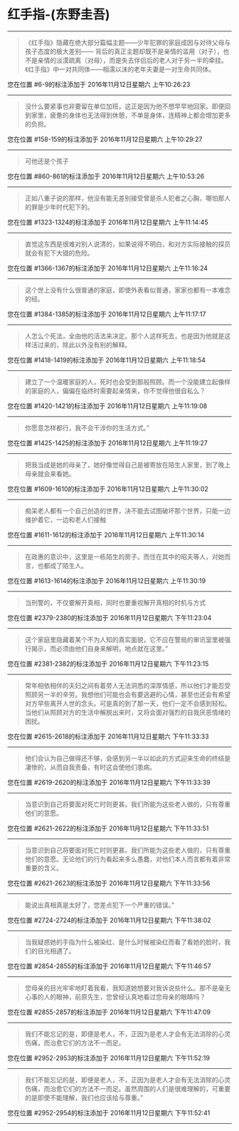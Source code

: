 # 红手指-(东野圭吾)

---

> 《红手指》隐藏在绝大部分篇幅主题——少年犯罪的家庭成因与对待父母与孩子态度的极大差别—— 背后的真正主题却既不是亲情的滥用（对子），也不是亲情的淡漠疏离（对母），而是失去伴侣后的老人对于另一半的牵挂。《红手指》中一对共同体——相濡以沫的老年夫妻是一对生命共同体。

您在位置 #6-9的标注添加于 2016年11月12日星期六 上午10:26:23

---

> 没什么要紧事也非要留在单位加班，这正是因为他不想早早地回家。即便回到家里，疲惫的身体也无法得到休憩，不单是身体，连精神上都会增加更多的负担。

您在位置 #158-159的标注添加于 2016年11月12日星期六 上午10:29:27

---

> 可他还是个孩子

您在位置 #860-861的标注添加于 2016年11月12日星期六 上午10:53:26

---

> 正如八重子说的那样，他没有能无差别接受曾是杀人犯者之心胸，哪怕那人的罪是少年时代犯下的。

您在位置 #1323-1324的标注添加于 2016年11月12日星期六 上午11:14:45

---

> 直觉这东西是很难对别人说清的，如果说得不明白，和对方实际接触的探员就会有犯下大错的危险。

您在位置 #1366-1367的标注添加于 2016年11月12日星期六 上午11:16:24

---

> 这个世上没有什么很普通的家庭，即使外表看似普通，家家也都有一本难念的经。

您在位置 #1384-1385的标注添加于 2016年11月12日星期六 上午11:17:17

---

> 人怎么个死法，全由他的活法来决定。那个人这样死去，也是因为他就是这样活过来的，除此以外没有别的解释。

您在位置 #1418-1419的标注添加于 2016年11月12日星期六 上午11:18:54

---

> 建立了一个温暖家庭的人，死时也会受到那般照顾。而一个没能建立起像样的家庭的人，偏偏在临终时需要起亲情来，你不觉得他很自私么？

您在位置 #1420-1421的标注添加于 2016年11月12日星期六 上午11:19:08

---

> 你愿意怎样都行，我不会干涉你的生活方式。”

您在位置 #1425-1425的标注添加于 2016年11月12日星期六 上午11:19:27

---

> 把我当成是她的母亲了，她好像觉得自己是被寄放在陌生人家里，到了晚上母亲就会来看她。

您在位置 #1609-1610的标注添加于 2016年11月12日星期六 上午11:30:02

---

> 痴呆老人都有一个自己创造的世界，决不能去试图破坏那个世界，只能一边维护着它，一边和老人们接触

您在位置 #1611-1612的标注添加于 2016年11月12日星期六 上午11:30:14

---

> 在政惠的意识中，这里是一栋陌生的房子。而住在其中的昭夫等人，对她而言，也都成了陌生人。

您在位置 #1613-1614的标注添加于 2016年11月12日星期六 上午11:30:19

---

> 当刑警的，不仅要解开真相，同时也要重视解开真相的时机与方式

您在位置 #2379-2380的标注添加于 2016年11月12日星期六 下午11:23:04

---

> 这个家庭里隐藏着某个不为人知的真实面貌，它不应在警局的审讯室里被强行揭示，而必须由他们自身来解明，地点就在这里。”

您在位置 #2381-2382的标注添加于 2016年11月12日星期六 下午11:23:15

---

> 常年相依相伴的夫妇之间有着旁人无法洞悉的深厚情感，所以他们才能忍受照顾另一半的辛劳。我想他们可能也会有要逃避的心情，甚至也还会有希望对方早些离开人世的念头。可是真的到了那一天，他们一定不会感到轻松。当他们从照顾对方的生活中解脱出来时，又将会面对强烈的自我厌恶情绪的困扰。

您在位置 #2615-2618的标注添加于 2016年11月12日星期六 下午11:33:33

---

> 他们会认为自己做得还不够，会感到另一半以如此的方式迎来生命的终结是凄惨的，从而自我责备，有时这会使他们患病。

您在位置 #2619-2620的标注添加于 2016年11月12日星期六 下午11:33:39

---

> 当意识到自己将要面对死亡时则更甚。我们所能为这些老人做的，只有尊重他们的意愿。

您在位置 #2621-2622的标注添加于 2016年11月12日星期六 下午11:33:51

---

> 当意识到自己将要面对死亡时则更甚。我们所能为这些老人做的，只有尊重他们的意愿。无论他们的行为看起来多么愚蠢，对他们本人而言都有着非常重要的含义。

您在位置 #2621-2623的标注添加于 2016年11月12日星期六 下午11:33:56

---

> 能说出真相真是太好了，您差点犯下一个严重的错误。”

您在位置 #2724-2724的标注添加于 2016年11月12日星期六 下午11:38:02

---

> 当我疑惑她的手指为什么被染红、是什么时候被染红而看了看她的脸时，我们的目光相遇了。

您在位置 #2854-2855的标注添加于 2016年11月12日星期六 下午11:46:57

---

> 您母亲的目光牢牢地盯着我看，我知道她想要对我诉说些什么。那不是毫无心事的人的眼神，前原先生，您曾经认真地看过您母亲的眼睛吗？

您在位置 #2855-2857的标注添加于 2016年11月12日星期六 下午11:47:09

---

> 我们不能忘记的是，即便是老人，不，正因为是老人才会有无法消除的心灵伤痛，而治愈它们的方法不一而足。

您在位置 #2952-2953的标注添加于 2016年11月12日星期六 下午11:52:19

---

> 我们不能忘记的是，即便是老人，不，正因为是老人才会有无法消除的心灵伤痛，而治愈它们的方法不一而足。虽然周围的人们是很难理解的，可重要的是即使不能理解，我们也应该给与尊重。”

您在位置 #2952-2954的标注添加于 2016年11月12日星期六 下午11:52:41

---

